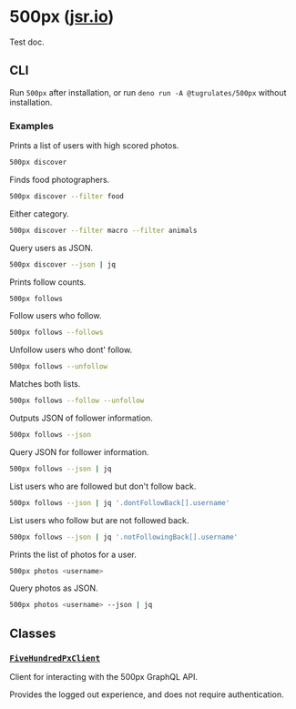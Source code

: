 # 500px ([jsr.io](https://jsr.io/@tugrulates/500px))

Test doc.

## CLI

Run `500px` after installation, or run `deno run -A @tugrulates/500px` without
installation.

### Examples

Prints a list of users with high scored photos.

```sh
500px discover
```

Finds food photographers.

```sh
500px discover --filter food
```

Either category.

```sh
500px discover --filter macro --filter animals
```

Query users as JSON.

```sh
500px discover --json | jq
```

Prints follow counts.

```sh
500px follows
```

Follow users who follow.

```sh
500px follows --follows
```

Unfollow users who dont' follow.

```sh
500px follows --unfollow
```

Matches both lists.

```sh
500px follows --follow --unfollow
```

Outputs JSON of follower information.

```sh
500px follows --json
```

Query JSON for follower information.

```sh
500px follows --json | jq
```

List users who are followed but don't follow back.

```sh
500px follows --json | jq '.dontFollowBack[].username'
```

List users who follow but are not followed back.

```sh
500px follows --json | jq '.notFollowingBack[].username'
```

Prints the list of photos for a user.

```sh
500px photos <username>
```

Query photos as JSON.

```sh
500px photos <username> --json | jq
```

## Classes

### [`FiveHundredPxClient`](https://jsr.io/@tugrulates/500px/doc/~/FiveHundredPxClient)

Client for interacting with the 500px GraphQL API.

Provides the logged out experience, and does not require authentication.
